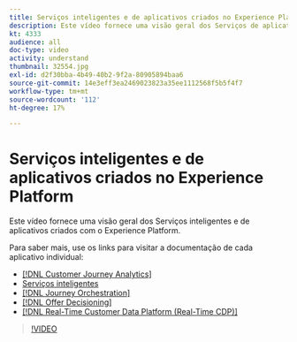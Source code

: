 ```yaml
---
title: Serviços inteligentes e de aplicativos criados no Experience Platform
description: Este vídeo fornece uma visão geral dos Serviços de aplicativos e dos Serviços inteligentes integrados à Adobe Experience Platform, que complementam o Experience Cloud Applications&mdash; Real-time Customer Data Platform, Journey Orchestration, Customer Journey Analytics, Attribution AI e Customer AI.
kt: 4333
audience: all
doc-type: video
activity: understand
thumbnail: 32554.jpg
exl-id: d2f30bba-4b49-40b2-9f2a-80905894baa6
source-git-commit: 14e3eff3ea2469023823a35ee1112568f5b5f4f7
workflow-type: tm+mt
source-wordcount: '112'
ht-degree: 17%

---
```


# Serviços inteligentes e de aplicativos criados no Experience Platform

Este vídeo fornece uma visão geral dos Serviços inteligentes e de aplicativos criados com o Experience Platform.

Para saber mais, use os links para visitar a documentação de cada aplicativo individual:

* [[!DNL Customer Journey Analytics]](https://docs.adobe.com/content/help/pt-BR/experience-cloud/user-guides/home.translate.html)
* [Serviços inteligentes](https://experienceleague.adobe.com/docs/intelligent-services.html)
* [[!DNL Journey Orchestration]](https://experienceleague.adobe.com/docs/journeys/using/journey-orchestration-home.html?lang=pt-BR)
* [[!DNL Offer Decisioning]](https://experienceleague.adobe.com/docs/offer-decisioning/using/offer-decisioning-home.html?lang=pt-BR)
* [[!DNL Real-Time Customer Data Platform (Real-Time CDP)]](../../rtcdp/overview.md)

>[!VIDEO](https://video.tv.adobe.com/v/32554?quality=12&learn=on)
